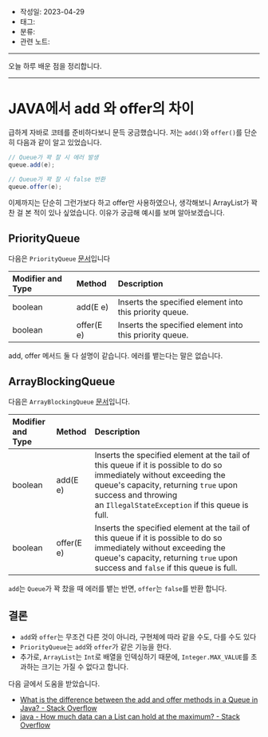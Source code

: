 - 작성일: 2023-04-29
- 태그: 
- 분류:
- 관련 노트:
***

오늘 하루 배운 점을 정리합니다.

---
# JAVA에서 add 와 offer의 차이

급하게 자바로 코테를 준비하다보니 문득 궁금했습니다. 저는 `add()`와 `offer()`를 단순히 다음과 같이 알고 있었습니다.

```java
// Queue가 꽉 찰 시 에러 발생
queue.add(e);

// Queue가 꽉 찰 시 false 반환
queue.offer(e);
```

이제까지는 단순히 그런가보다 하고 offer만 사용하였으나, 생각해보니 ArrayList가 꽉 찬 걸 본 적이 있나 싶었습니다. 이유가 궁금해 예시를 보며 알아보겠습니다.

## PriorityQueue

다음은 `PriorityQueue` [문서](https://docs.oracle.com/javase/8/docs/api/java/util/PriorityQueue.html)입니다

|    Modifier and Type    |    Method       | Description                                             |
|:------------------------|:----------------|:--------------------------------------------------------|
|    boolean              |    add(E e)     | Inserts the specified element into this priority queue. |
|  boolean                |  offer(E e)| Inserts the specified element into this priority queue. |     
add, offer 메서드 둘 다 설명이 같습니다. 에러를 뱉는다는 말은 없습니다.


## ArrayBlockingQueue

다음은 `ArrayBlockingQueue` [문서](https://docs.oracle.com/javase/7/docs/api/java/util/concurrent/ArrayBlockingQueue.html)입니다.

|    Modifier and Type    |    Method       | Description                                             |
|:------------------------|:----------------|:--------------------------------------------------------|
|    boolean              |    add(E e)     | Inserts the specified element at the tail of this queue if it is possible to do so immediately without exceeding the queue's capacity, returning `true` upon success and throwing an `IllegalStateException` if this queue is full. |
|  boolean                |  offer(E e)| Inserts the specified element at the tail of this queue if it is possible to do so immediately without exceeding the queue's capacity, returning `true` upon success and `false` if this queue is full. |     

`add`는 `Queue`가 꽉 찼을 때 에러를 뱉는 반면, `offer`는 `false`를 반환 합니다.

## 결론

- `add`와 `offer`는 무조건 다른 것이 아니라, 구현체에 따라 같을 수도, 다를 수도 있다
- `PriorityQueue`는 `add`와 `offer`가 같은 기능을 한다.
- 추가로, `ArrayList`는 `Int`로 배열을 인덱싱하기 때문에, `Integer.MAX_VALUE`를 초과하는 크기는 가질 수 없다고 합니다.

다음 글에서 도움을 받았습니다.

- [What is the difference between the add and offer methods in a Queue in Java? - Stack Overflow](https://stackoverflow.com/questions/2703984/what-is-the-difference-between-the-add-and-offer-methods-in-a-queue-in-java?answertab=trending#tab-top)
- [java - How much data can a List can hold at the maximum? - Stack Overflow](https://stackoverflow.com/questions/3767979/how-much-data-can-a-list-can-hold-at-the-maximum)